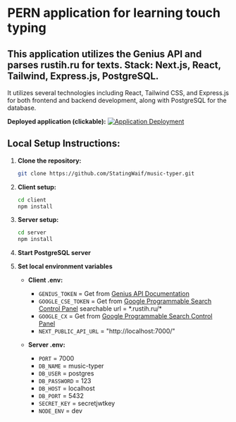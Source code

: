 # PERN application for learning touch typing

## This application utilizes the Genius API and parses rustih.ru for texts. Stack: Next.js, React, Tailwind, Express.js, PostgreSQL.

It utilizes several technologies including React, Tailwind CSS, and Express.js for both frontend and backend development, along with PostgreSQL for the database.

**Deployed application (clickable):** [![Application Deployment](https://i.imgur.com/ML1EyfD.png)](https://music-typer.vercel.app/)

## Local Setup Instructions:

1. **Clone the repository:**

   ```bash
   git clone https://github.com/StatingWaif/music-typer.git
   ```

2. **Client setup:**

   ```bash
   cd client
   npm install
   ```

3. **Server setup:**

   ```bash
   cd server
   npm install
   ```

4. **Start PostgreSQL server**

5. **Set local environment variables**

   - **Client .env:**

     - `GENIUS_TOKEN` = Get from [Genius API Documentation](https://docs.genius.com/)
     - `GOOGLE_CSE_TOKEN` = Get from [Google Programmable Search Control Panel](https://programmablesearchengine.google.com/controlpanel/create) searchable url = \*.rustih.ru/\*
     - `GOOGLE_CX` = Get from [Google Programmable Search Control Panel](https://programmablesearchengine.google.com/controlpanel/create)
     - `NEXT_PUBLIC_API_URL` = "http://localhost:7000/"

   - **Server .env:**
     - `PORT` = 7000
     - `DB_NAME` = music-typer
     - `DB_USER` = postgres
     - `DB_PASSWORD` = 123
     - `DB_HOST` = localhost
     - `DB_PORT` = 5432
     - `SECRET_KEY` = secretjwtkey
     - `NODE_ENV` = dev
